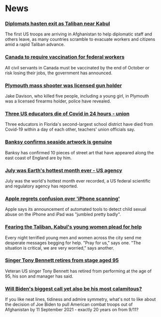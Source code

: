 # News
### [Diplomats hasten exit as Taliban near Kabul](https://www.bbc.com/news/world-asia-58206400)
The first US troops are arriving in Afghanistan to help diplomatic staff and others leave, as many countries scramble to evacuate workers and citizens amid a rapid Taliban advance.
### [Canada to require vaccination for federal workers](https://www.bbc.com/news/world-us-canada-58208791)
All civil servants in Canada must be vaccinated by the end of October or risk losing their jobs, the government has announced. 
### [Plymouth mass shooter was licensed gun holder](https://www.bbc.com/news/uk-england-devon-58197414)
Jake Davison, who killed five people, including a young girl, in Plymouth was a licensed firearms holder, police have revealed.
### [Three US educators die of Covid in 24 hours - union](https://www.bbc.com/news/world-us-canada-58204206)
Three educators in Florida's second-largest school district have died from Covid-19 within a day of each other, teachers' union officials say.
### [Banksy confirms seaside artwork is genuine](https://www.bbc.com/news/uk-england-norfolk-58163143)
Banksy has confirmed 10 pieces of street art that have appeared along the east coast of England are by him.
### [July was Earth's hottest month ever - US agency](https://www.bbc.com/news/world-us-canada-58208792)
July was the world's hottest month ever recorded, a US federal scientific and regulatory agency has reported.
### [Apple regrets confusion over 'iPhone scanning'](https://www.bbc.com/news/technology-58206543)
Apple says its announcement of automated tools to detect child sexual abuse on the iPhone and iPad was "jumbled pretty badly".
### [Fearing the Taliban, Kabul's young women plead for help](https://www.bbc.com/news/world-asia-58205062)
Every night terrified young men and women across the city send me desperate messages begging for help. "Pray for us," says one. "The situation is critical, we are very worried," says another. 
### [Singer Tony Bennett retires from stage aged 95](https://www.bbc.com/news/entertainment-arts-58198989)
Veteran US singer Tony Bennett has retired from performing at the age of 95, his son and manager has said.
### [Will Biden's biggest call yet also be his most calamitous?](https://www.bbc.com/news/world-us-canada-58195336)
If you like neat lines, tidiness and admire symmetry, what's not to like about the decision of Joe Biden to pull American combat troops out of Afghanistan by 11 September 2021 - exactly 20 years on from 9/11?

